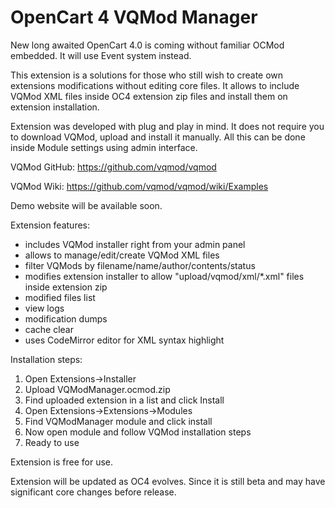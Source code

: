 # OpenCart 4 VQMod Manager

New long awaited OpenCart 4.0 is coming without familiar OCMod embedded.
It will use Event system instead.

This extension is a solutions for those who still wish to create own extensions modifications without editing core files.
It allows to include VQMod XML files inside OC4 extension zip files and install them on extension installation.

Extension was developed with plug and play in mind. It does not require you to download VQMod, upload and install it manually. 
All this can be done inside Module settings using admin interface.

VQMod GitHub: https://github.com/vqmod/vqmod

VQMod Wiki: https://github.com/vqmod/vqmod/wiki/Examples

Demo website will be available soon.

Extension features:
- includes VQMod installer right from your admin panel
- allows to manage/edit/create VQMod XML files
- filter VQMods by filename/name/author/contents/status
- modifies extension installer to allow "upload/vqmod/xml/*.xml" files inside extension zip
- modified files list
- view logs
- modification dumps
- cache clear
- uses CodeMirror editor for XML syntax highlight

Installation steps:
1. Open Extensions->Installer
2. Upload VQModManager.ocmod.zip
3. Find uploaded extension in a list and click Install
4. Open Extensions->Extensions->Modules
5. Find VQModManager module and click install
6. Now open module and follow VQMod installation steps
7. Ready to use

Extension is free for use.

Extension will be updated as OC4 evolves. Since it is still beta and may have significant core changes before release.
